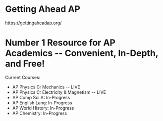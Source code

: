 # Getting Ahead AP
https://gettingaheadap.org/
# Number 1 Resource for AP Academics -- Convenient, In-Depth, and Free!
Current Courses:
* AP Physics C: Mechanics -- LIVE
* AP Physics C: Electricity & Magnetism -- LIVE
* AP Comp Sci A: In-Progress
* AP English Lang: In-Progress
* AP World History: In-Progress
* AP Chemistry: In-Progress

